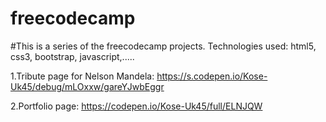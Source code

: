 # freecodecamp
#This is a series of the freecodecamp projects.
Technologies used: html5, css3, bootstrap, javascript,.....

1.Tribute page for Nelson Mandela: https://s.codepen.io/Kose-Uk45/debug/mLOxxw/gareYJwbEggr

2.Portfolio page: https://codepen.io/Kose-Uk45/full/ELNJQW
